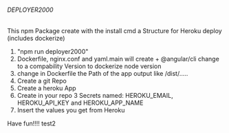 ######          DEPLOYER2000           ######


This npm Package create with the install cmd a Structure for Heroku deploy (includes dockerize)

1. "npm run deployer2000"
2. Dockerfile, nginx.conf and yaml.main will create + @angular/cli change to a compability Version to dockerize node version
3. change in Dockerfile the Path of the app output like /dist/.....
4. Create a git Repo
5. Create a heroku App
6. Create in your repo 3 Secrets named: HEROKU_EMAIL, HEROKU_API_KEY and HEROKU_APP_NAME
7. Insert the values you get from Heroku


Have fun!!!!
test2

